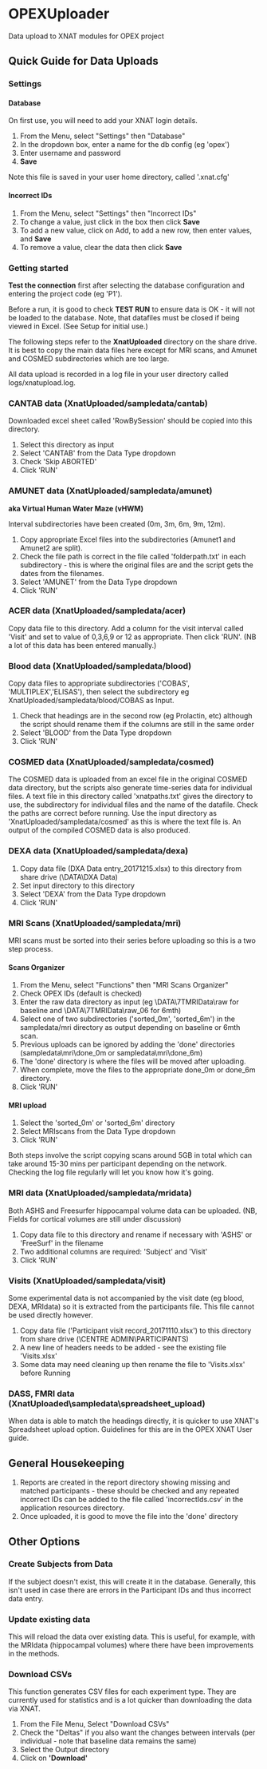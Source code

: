 # OPEXUploader
Data upload to XNAT modules for OPEX project

## Quick Guide for Data Uploads

### Settings

#### Database

On first use, you will need to add your XNAT login details.

1. From the Menu, select "Settings" then "Database"
1. In the dropdown box, enter a name for the db config (eg 'opex')
1. Enter username and password
1. **Save**

Note this file is saved in your user home directory, called '.xnat.cfg'

#### Incorrect IDs

1. From the Menu, select "Settings" then "Incorrect IDs"
1. To change a value, just click in the box then click **Save**
1. To add a new value, click on Add, to add a new row, then enter values, and **Save**
1. To remove a value, clear the data then click **Save**

### Getting started

**Test the connection** first after selecting the database configuration and entering the project code (eg 'P1').  

Before a run, it is good to check **TEST RUN** to ensure data is OK - it will not be loaded to the database.  Note, that datafiles must be closed if being viewed in Excel. (See Setup for initial use.)

The following steps refer to the **XnatUploaded** directory on the share drive.  It is best to copy the main data files here except for MRI scans, and Amunet and COSMED subdirectories which are too large.

All data upload is recorded in a log file in your user directory called logs/xnatupload.log.

### CANTAB data (XnatUploaded/sampledata/cantab)

Downloaded excel sheet called 'RowBySession' should be copied into this directory.

1. Select this directory as input
1. Select 'CANTAB' from the Data Type dropdown
1. Check 'Skip ABORTED'
1. Click 'RUN'

### AMUNET data (XnatUploaded/sampledata/amunet)

**aka Virtual Human Water Maze (vHWM)**

Interval subdirectories have been created (0m, 3m, 6m, 9m, 12m).

1. Copy appropriate Excel files into the subdirectories (Amunet1 and Amunet2 are split).
1. Check the file path is correct in the file called 'folderpath.txt' in each subdirectory - this is where the original files are and the script gets the dates from the filenames.
1. Select 'AMUNET' from the Data Type dropdown
1. Click 'RUN'

### ACER data (XnatUploaded/sampledata/acer)

Copy data file to this directory.  Add a column for the visit interval called 'Visit' and set to value of 0,3,6,9 or 12 as appropriate. Then click 'RUN'. (NB a lot of this data has been entered manually.)

### Blood data (XnatUploaded/sampledata/blood)

Copy data files to appropriate subdirectories ('COBAS', 'MULTIPLEX','ELISAS'), then select the subdirectory eg XnatUploaded/sampledata/blood/COBAS as Input.

1. Check that headings are in the second row (eg Prolactin, etc) although the script should rename them if the columns are still in the same order
1. Select 'BLOOD' from the Data Type dropdown
1. Click 'RUN'

### COSMED data (XnatUploaded/sampledata/cosmed)

The COSMED data is uploaded from an excel file in the original COSMED data directory, but the scripts also generate time-series data for individual files.  A text file in this directory called 'xnatpaths.txt' gives the directory to use, the subdirectory for individual files and the name of the datafile.  Check the paths are correct before running.  Use the input directory as 'XnatUploaded/sampledata/cosmed' as this is where the text file is. An output of the compiled COSMED data is also produced.

### DEXA data (XnatUploaded/sampledata/dexa)

1. Copy data file (DXA Data entry_20171215.xlsx) to this directory from share drive (\DATA\DXA Data)
1. Set input directory to this directory
1. Select 'DEXA' from the Data Type dropdown
1. Click 'RUN'


### MRI Scans (XnatUploaded/sampledata/mri)

MRI scans must be sorted into their series before uploading so this is a two step process.

#### Scans Organizer

1. From the Menu, select "Functions" then "MRI Scans Organizer"
1. Check OPEX IDs (default is checked)
1. Enter the raw data directory as input (eg \DATA\7TMRIData\raw for baseline and \DATA\7TMRIData\raw_06 for 6mth)
1. Select one of two subdirectories ('sorted_0m', 'sorted_6m') in the sampledata/mri directory as output depending on baseline or 6mth scan.
1. Previous uploads can be ignored by adding the 'done' directories (sampledata\mri\done_0m or sampledata\mri\done_6m)
1. The 'done' directory is where the files will be moved after uploading.
1. When complete, move the files to the appropriate done_0m or done_6m directory.
1. Click 'RUN'

#### MRI upload

1. Select the 'sorted_0m' or 'sorted_6m' directory
1. Select MRIscans from the Data Type dropdown
1. Click 'RUN'

Both steps involve the script copying scans around 5GB in total which can take around 15-30 mins per participant depending on the network.  Checking the log file regularly will let you know how it's going.

### MRI data (XnatUploaded/sampledata/mridata)

Both ASHS and Freesurfer hippocampal volume data can be uploaded.  (NB, Fields for cortical volumes are still under discussion)

1. Copy data file to this directory and rename if necessary with 'ASHS' or 'FreeSurf' in the filename
1. Two additional columns are required: 'Subject' and 'Visit'
1. Click 'RUN'

### Visits (XnatUploaded/sampledata/visit)

Some experimental data is not accompanied by the visit date (eg blood, DEXA, MRIdata) so it is extracted from the participants file.  This file cannot be used directly however.

1. Copy data file ('Participant visit record_20171110.xlsx') to this directory from share drive (\CENTRE ADMIN\PARTICIPANTS)
1. A new line of headers needs to be added - see the existing file 'Visits.xlsx'
1. Some data may need cleaning up then rename the file to 'Visits.xlsx' before Running

### DASS, FMRI data (XnatUploaded\sampledata\spreadsheet_upload)

When data is able to match the headings directly, it is quicker to use XNAT's Spreadsheet upload option.  Guidelines for this are in the OPEX XNAT User guide.


## General Housekeeping

1. Reports are created in the report directory showing missing and matched participants - these should be checked and any repeated incorrect IDs can be added to the file called 'incorrectIds.csv' in the application resources directory.
1. Once uploaded, it is good to move the file into the 'done' directory

## Other Options

### Create Subjects from Data

If the subject doesn't exist, this will create it in the database. Generally, this isn't used in case there are errors in the Participant IDs and thus incorrect data entry.

### Update existing data

This will reload the data over existing data.  This is useful, for example, with the MRIdata (hippocampal volumes) where there have been improvements in the methods.

### Download CSVs

This function generates CSV files for each experiment type.  They are currently used for statistics and is a lot quicker than downloading the data via XNAT.

1. From the File Menu, Select "Download CSVs"
1. Check the "Deltas" if you also want the changes between intervals (per individual - note that baseline data remains the same)
1. Select the Output directory
1. Click on **'Download'**